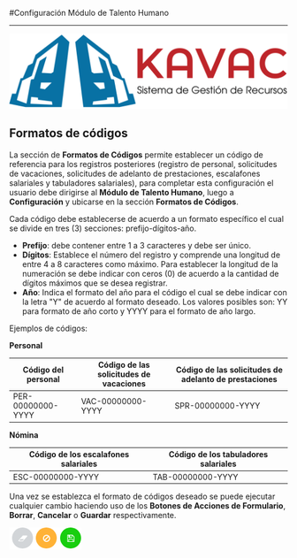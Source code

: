 #Configuración Módulo de Talento Humano
***************************************

![Screenshot](../img/logokavac.png#imagen)

## Formatos de códigos

La sección de **Formatos de Códigos** permite establecer un código de referencia para los registros posteriores (registro de personal, solicitudes de vacaciones, solicitudes de adelanto de prestaciones, escalafones salariales y tabuladores salariales), para completar esta configuración el usuario debe dirigirse al **Módulo de Talento Humano**, luego a **Configuración** y ubicarse en la sección **Formatos de Códigos**.

Cada código debe establecerse de acuerdo a un formato específico el cual se divide en tres (3) secciones: prefijo-dígitos-año.

-   **Prefijo**: debe contener entre 1 a 3 caracteres y debe ser único.
-   **Dígitos**: Establece el número del registro y comprende una longitud de entre 4 a 8 caracteres como máximo. Para establecer la longitud de la numeración se debe indicar con ceros (0) de acuerdo a la cantidad de dígitos máximos que se desea registrar.
-   **Año**: Indica el formato del año para el código el cual se debe indicar con la letra "Y" de acuerdo al formato deseado. Los valores posibles son: YY para formato de año corto y YYYY para el formato de año largo.

Ejemplos de códigos:

**Personal**

|Código del personal|Código de las solicitudes de vacaciones|Código de las solicitudes de adelanto de prestaciones|      
|--- |--- |--- |
|PER-00000000-YYYY |VAC-00000000-YYYY |SPR-00000000-YYYY |

**Nómina**

|Código de los escalafones salariales|Código de los tabuladores salariales|     
|--- |--- |
|ESC-00000000-YYYY |TAB-00000000-YYYY |

Una vez se establezca el formato de códigos deseado se puede ejecutar cualquier cambio haciendo uso de los **Botones de Acciones de Formulario**, **Borrar**, **Cancelar** o **Guardar** respectivamente. 

![Screenshot](../img/form_actions.png#imagen)

